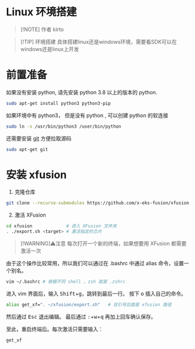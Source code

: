 # Linux 环境搭建

> [!NOTE] 作者
> kirto

> [!TIP] 环境搭建
> 具体搭建linux还是windows环境，需要看SDK可以在windows还是linux上开发

# 前置准备

如果没有安装 python, 请先安装 python 3.8 以上的版本的 python.

```bash
sudo apt-get install python3 python3-pip
```

如果环境中有 python3， 但是没有 python , 可以创建 python 的软连接

```bash
sudo ln -s /usr/bin/python3 /user/bin/python
```

还需要安装 [git](https://git-scm.com/) 方便拉取源码

```bash
sudo apt-get git
```

# 安装 xfusion

1. 克隆仓库
  ```bash
  git clone --recurse-submodules https://github.com/x-eks-fusion/xfusion.git
  ```
2. 激活 XFusion
  ```bash
  cd xfusion             # 进入 XFusion 文件夹
  . ./export.sh <target> # 激活指定的芯片
  ```
  > [!WARNING]⚠️注意
  > 每次打开一个新的终端，如果想要用 XFusion 都需要激活一次

  由于这个操作比较常用，所以我们可以通过在 .bashrc 中通过 alias 命令，设置一个别名。

  ```bash
  vim ~/.bashrc # 根据不同 shell ，zsh 就是 .zshrc
  ```
  进入 vim 界面后，输入 <kbd>Shift</kbd>+<kbd>g</kbd>，跳转到最后一行。
  按下 <kbd>o</kbd> 插入自己的命令。
  ```bash
  alias get_xf=". ~/xfusion/export.sh"   # 双引号后面是 xfusion 路径
  ```
  然后通过 <kbd>Esc</kbd> 退出编辑。
  最后通过 <kbd>:</kbd>+<kbd>w</kbd>+<kbd>q</kbd> 再加上回车确认保存。

  至此，重启终端后。每次激活只需要输入：
  ```bash
  get_xf
  ```
